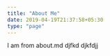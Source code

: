 ```yaml
---
title: "About Me"
date: 2019-04-19T21:37:58+05:30
type: "page"
---
```


I am from about.md djfkd
djkfdjj
